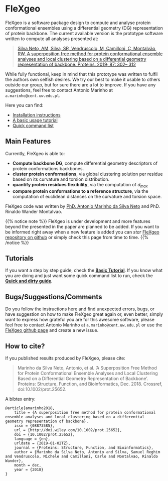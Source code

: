 # FleXgeo

FleXgeo is a software package design to compute and analyse protein conformational ensembles using a differential geometry (DG) representation of protein backbone. The current available version is the prototype software written to compute all analyses presented at:

> [Silva Neto, AM, Silva, SR, Vendruscolo, M, Camilloni, C, Montalvão, RW. A superposition free method for protein conformational ensemble analyses and local clustering based on a differential geometry representation of backbone. Proteins. 2019; 87: 302– 312](https://onlinelibrary.wiley.com/doi/abs/10.1002/prot.25652)

While fully functional, keep in mind that this prototype was written to fulfil the authors own selfish desires. We try our best to make it usable to others outside our group, but for sure there are a lot to improve. If you have any suggestions, feel free to contact Antonio Marinho at `a.marinho@cent.uw.edu.pl`.

Here you can find:

* [Installation instructions](./installation/)
* [A basic usage tutorial](./basic/)
* [Quick command list](./quickguide/)


## Main Features

Currently, FleXgeo is able to:

  * **Compute backbone DG**, compute differential geometry descriptors of protein conformations backbones.
  * **cluster protein conformations**, via global clustering solution per residue based on its curvature and torsion distribution.
  * **quantify protein residues flexibility**, via the computation of $d_{max}$
  * **compare protein conformations to a reference structure**, via the computation of euclidean distances on the curvature and torsion space.

FleXgeo code was written by [PhD. Antonio Marinho da Silva Neto](https://amarinhosn.github.io/) and PhD. Rinaldo Wander Montalvao.

{{% notice note %}}
FleXgeo is under development and more features beyond the presented in the paper are planned to be added. If you want to be informed right away when a new feature is added you can *star* [FleXgeo repository on github](https://github.com/AMarinhoSN/FleXgeo) or simply check this page from time to time.
{{% /notice %}}


## Tutorials
If you want a step by step guide, check the [**Basic Tutorial**](./basics/). If you know what you are doing and just want some quick command list to run, check the [**Quick and dirty guide**](./quickguide/).

## Bugs/Suggestions/Comments
Do you follow the instructions here and find unexpected errors, bugs, or have suggestion on how to make FleXgeo great again or, even better, simply want to express how grateful you are for this awesome software, please feel free to contact Antonio Marinho at `a.marinho@cent.uw.edu.pl` or use the [FleXgeo github page](https://github.com/AMarinhoSN/FleXgeo) and create a new issue.

## How to cite?

If you published results produced by FleXgeo, please cite:

> Marinho da Silva Neto, Antonio, et al. ‘A Superposition Free Method for Protein Conformational Ensemble Analyses and Local Clustering Based on a Differential Geometry Representation of Backbone’. Proteins: Structure, Function, and Bioinformatics, Dec. 2018. Crossref, doi:10.1002/prot.25652.

A bibtex entry:
```
@article{amarinho2018,
	title = {A superposition free method for protein conformational ensemble analyses and local clustering based on a differential geometry representation of backbone},
	issn = {08873585},
	url = {http://doi.wiley.com/10.1002/prot.25652},
	doi = {10.1002/prot.25652},
	language = {en},
	urldate = {2019-01-02TZ},
	journal = {Proteins: Structure, Function, and Bioinformatics},
	author = {Marinho da Silva Neto, Antonio and Silva, Samuel Reghim and Vendruscolo, Michele and Camilloni, Carlo and Montalvao, Rinaldo Wander},
	month = dec,
	year = {2018}
}
```
